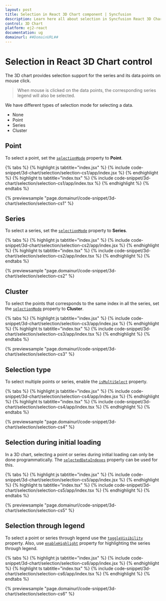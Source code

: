 ```yaml
---
layout: post
title: Selection in React 3D Chart component | Syncfusion
description: Learn here all about selection in Syncfusion React 3D Chart component of Syncfusion Essential JS 2 and more.
control: 3D Chart
platform: ej2-react
documentation: ug
domainurl: ##DomainURL##
---
```


<!-- markdownlint-disable MD036 -->

# Selection in React 3D Chart control

The 3D chart provides selection support for the series and its data points on mouse click.

>When mouse is clicked on the data points, the corresponding series legend will also be selected.

We have different types of selection mode for selecting a data.

* None
* Point
* Series
* Cluster

## Point

To select a point, set the [`selectionMode`](https://ej2.syncfusion.com/react/documentation/api/chart3d/chart3DModel/#selectionmode) property to **Point**.

{% tabs %}
{% highlight js tabtitle="index.jsx" %}
{% include code-snippet/3d-chart/selection/selection-cs1/app/index.jsx %}
{% endhighlight %}
{% highlight ts tabtitle="index.tsx" %}
{% include code-snippet/3d-chart/selection/selection-cs1/app/index.tsx %}
{% endhighlight %}
{% endtabs %}

{% previewsample "page.domainurl/code-snippet/3d-chart/selection/selection-cs1" %}

## Series

To select a series, set the [`selectionMode`](https://ej2.syncfusion.com/react/documentation/api/chart3d/chart3DModel/#selectionmode) property to **Series**.

{% tabs %}
{% highlight js tabtitle="index.jsx" %}
{% include code-snippet/3d-chart/selection/selection-cs2/app/index.jsx %}
{% endhighlight %}
{% highlight ts tabtitle="index.tsx" %}
{% include code-snippet/3d-chart/selection/selection-cs2/app/index.tsx %}
{% endhighlight %}
{% endtabs %}

{% previewsample "page.domainurl/code-snippet/3d-chart/selection/selection-cs2" %}

## Cluster

To select the points that corresponds to the same index in all the series, set the [`selectionMode`](https://ej2.syncfusion.com/react/documentation/api/chart3d/chart3DModel/#selectionmode) property to **Cluster**.

{% tabs %}
{% highlight js tabtitle="index.jsx" %}
{% include code-snippet/3d-chart/selection/selection-cs3/app/index.jsx %}
{% endhighlight %}
{% highlight ts tabtitle="index.tsx" %}
{% include code-snippet/3d-chart/selection/selection-cs3/app/index.tsx %}
{% endhighlight %}
{% endtabs %}

{% previewsample "page.domainurl/code-snippet/3d-chart/selection/selection-cs3" %}

## Selection type

To select multiple points or series, enable the [`isMultiSelect`](https://ej2.syncfusion.com/react/documentation/api/chart3d/chart3DModel/#ismultiselect) property.

{% tabs %}
{% highlight js tabtitle="index.jsx" %}
{% include code-snippet/3d-chart/selection/selection-cs4/app/index.jsx %}
{% endhighlight %}
{% highlight ts tabtitle="index.tsx" %}
{% include code-snippet/3d-chart/selection/selection-cs4/app/index.tsx %}
{% endhighlight %}
{% endtabs %}

{% previewsample "page.domainurl/code-snippet/3d-chart/selection/selection-cs4" %}

## Selection during initial loading

In a 3D chart, selecting a point or series during initial loading can only be done programmatically. The  [`selectedDataIndexes`](https://ej2.syncfusion.com/react/documentation/api/chart3d/chart3DModel/#selecteddataindexes) property can be used for this.

{% tabs %}
{% highlight js tabtitle="index.jsx" %}
{% include code-snippet/3d-chart/selection/selection-cs5/app/index.jsx %}
{% endhighlight %}
{% highlight ts tabtitle="index.tsx" %}
{% include code-snippet/3d-chart/selection/selection-cs5/app/index.tsx %}
{% endhighlight %}
{% endtabs %}

{% previewsample "page.domainurl/code-snippet/3d-chart/selection/selection-cs5" %}

## Selection through legend

To select a point or series through legend use the [`toggleVisibility`](https://ej2.syncfusion.com/react/documentation/api/chart3d/threeDimensionalLegendSettingsModel/#togglevisibility) property. Also, use [`enableHighlight`](https://ej2.syncfusion.com/react/documentation/api/chart3d/threeDimensionalLegendSettingsModel/#enablehighlight) property for highlighting the series through legend.

{% tabs %}
{% highlight js tabtitle="index.jsx" %}
{% include code-snippet/3d-chart/selection/selection-cs6/app/index.jsx %}
{% endhighlight %}
{% highlight ts tabtitle="index.tsx" %}
{% include code-snippet/3d-chart/selection/selection-cs6/app/index.tsx %}
{% endhighlight %}
{% endtabs %}

{% previewsample "page.domainurl/code-snippet/3d-chart/selection/selection-cs6" %}